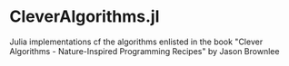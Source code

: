 # CleverAlgorithms.jl
Julia implementations cf the algorithms enlisted in the book "Clever Algorithms - Nature-Inspired Programming Recipes" by Jason Brownlee
